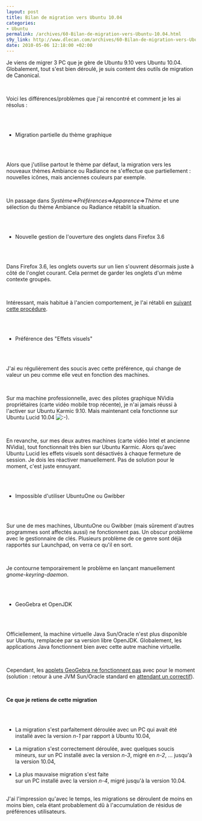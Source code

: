 ```yaml
--- 
layout: post
title: Bilan de migration vers Ubuntu 10.04
categories: 
- Ubuntu
permalink: /archives/60-Bilan-de-migration-vers-Ubuntu-10.04.html
s9y_link: http://www.dlecan.com/archives/60-Bilan-de-migration-vers-Ubuntu-10.04.html
date: 2010-05-06 12:18:00 +02:00
---
```

<p>Je viens de migrer 3 PC que je gère de Ubuntu 9.10 vers Ubuntu 10.04. Globalement, tout s'est bien déroulé, je suis content des outils de migration de Canonical.</p> <br />
<p>Voici les différences/problèmes que j'ai rencontré et comment je les ai résolus :</p> <br />
<ul> <br />
<li>Migration partielle du thème graphique</li> <br />
</ul> <br />
<p>Alors que j'utilise partout le thème par défaut, la migration vers les nouveaux thèmes Ambiance ou Radiance ne s'effectue que partiellement : nouvelles icônes, mais anciennes couleurs par exemple.</p> <br />
<p>Un passage dans <em>Système</em>=&gt;<em>Préférences</em>=&gt;<span style="font-style: italic;">A</span><em>pparence</em>=&gt;<em>Thème </em>et une sélection du thème Ambiance ou Radiance rétablit la situation.</p> <br />
<ul> <br />
<li>Nouvelle gestion de l'ouverture des onglets dans Firefox 3.6</li> <br />
</ul> <br />
<p>Dans Firefox 3.6, les onglets ouverts sur un lien s'ouvrent désormais juste à côté de l'onglet courant. Cela permet de garder les onglets d'un même contexte groupés.</p> <br />
<p>Intéressant, mais habitué à l'ancien comportement, je l'ai rétabli en <a href="http://protuts.net/restaurer-comportement-ouverture-onglets-firefox-3/">suivant cette procédure</a>.</p> <br />
<ul> <br />
<li>Préférence des &quot;Effets visuels&quot;</li> <br />
</ul> <br />
<p>J'ai eu régulièrement des soucis avec cette préférence, qui change de valeur un peu comme elle veut en fonction des machines.</p> <br />
<p>Sur ma machine professionnelle, avec des pilotes graphique NVidia propriétaires (carte vidéo mobile trop récente), je n'ai jamais réussi à l'activer sur Ubuntu Karmic 9.10. Mais maintenant cela fonctionne sur Ubuntu Lucid 10.04 <img src="http://www.dlecan.com/templates/default/img/emoticons/smile.png" alt=":-)" style="display: inline; vertical-align: bottom;" class="emoticon" />.</p> <br />
<p>En revanche, sur mes deux autres machines (carte vidéo Intel et ancienne NVidia), tout fonctionnait très bien sur Ubuntu Karmic. Alors qu'avec Ubuntu Lucid les effets visuels sont désactivés à chaque fermeture de session. Je dois les réactiver manuellement. Pas de solution pour le moment, c'est juste ennuyant.</p> <br />
<ul> <br />
<li>Impossible d'utiliser UbuntuOne ou Gwibber</li> <br />
</ul> <br />
<p>Sur une de mes machines, UbuntuOne ou Gwibber (mais sûrement d'autres programmes sont affectés aussi) ne fonctionnent pas. Un obscur problème avec le gestionnaire de clés. Plusieurs problème de ce genre sont déjà rapportés sur Launchpad, on verra ce qu'il en sort.<br /></p> <br />
<p>Je contourne temporairement le problème en lançant manuellement <em>gnome-keyring-daemon</em>.</p> <br />
<ul> <br />
<li>GeoGebra et OpenJDK</li> <br />
</ul> <br />
<p>Officiellement, la machine virtuelle Java Sun/Oracle n'est plus disponible sur Ubuntu, remplacée par sa version libre OpenJDK. Globalement, les applications Java fonctionnent bien avec cette autre machine virtuelle.</p> <br />
<p>Cependant, les <a href="http://www.slu.edu/classes/maymk/GeoGebra/">applets GeoGebra ne fonctionnent pas</a> avec pour le moment (solution : retour à une JVM Sun/Oracle standard en <a href="https://bugs.launchpad.net/ubuntu/+source/openjdk-6/+bug/440841">attendant un correctif</a>).<br /> </p> <br />
<p><strong>Ce que je retiens de cette migration</strong></p> <br />
<ul> <br />
<li>La migration s'est parfaitement déroulée avec un PC qui avait été installé avec la version <em>n-1</em> par rapport à Ubuntu 10.04,</li> <br />
<li>La migration s'est correctement déroulée, avec quelques soucis mineurs, sur un PC installé avec la version <em>n-3</em>, migré en <em>n-2</em>, ... jusqu'à la version 10.04,</li> <br />
<li>La plus mauvaise migration s'est faite <br />
sur un PC installé avec la version <em>n-4</em>, migré jusqu'à la version 10.04.</li> <br />
</ul>J'ai l'impression qu'avec le temps, les migrations se déroulent de moins en moins bien, cela étant probablement dû à l'accumulation de résidus de préférences utilisateurs.<br />
